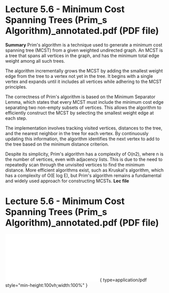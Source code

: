# Lecture 5.6 - Minimum Cost Spanning Trees (Prim_s Algorithm)_annotated.pdf (PDF file)
**Summary**
Prim's algorithm is a technique used to generate a minimum cost spanning tree (MCST) from a given weighted undirected graph. An MCST is a tree that spans all vertices in the graph, and has the minimum total edge weight among all such trees. 

The algorithm incrementally grows the MCST by adding the smallest weight edge from the tree to a vertex not yet in the tree. It begins with a single vertex and expands until it includes all vertices while adhering to the MCST principles. 

The correctness of Prim's algorithm is based on the Minimum Separator Lemma, which states that every MCST must include the minimum cost edge separating two non-empty subsets of vertices. This allows the algorithm to efficiently construct the MCST by selecting the smallest weight edge at each step. 

The implementation involves tracking visited vertices, distances to the tree, and the nearest neighbor in the tree for each vertex. By continuously updating this information, the algorithm identifies the next vertex to add to the tree based on the minimum distance criterion. 

Despite its simplicity, Prim's algorithm has a complexity of O(n2), where n is the number of vertices, even with adjacency lists. This is due to the need to repeatedly scan through the unvisited vertices to find the minimum distance. More efficient algorithms exist, such as Kruskal's algorithm, which has a complexity of O(E log E), but Prim's algorithm remains a fundamental and widely used approach for constructing MCSTs.
**Lec file**
# Lecture 5.6 - Minimum Cost Spanning Trees (Prim_s Algorithm)_annotated.pdf (PDF file)
![Alt text](<./Lecture 5.6 - Minimum Cost Spanning Trees (Prim_s Algorithm)_annotated.pdf>){ type=application/pdf style="min-height:100vh;width:100%" }